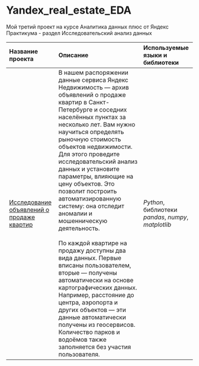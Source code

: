 # Yandex_real_estate_EDA
Мой третий проект на курсе Аналитика данных плюс от Яндекс Практикума - раздел Исследовательский анализ данных

| Название проекта | Описание | Используемые языки и библиотеки | 
| :---------------------- | :---------------------- | :---------------------- |
| [Исследование объявлений о продаже квартир](real_estate_EDA) | В нашем распоряжении данные сервиса Яндекс Недвижимость — архив объявлений о продаже квартир в Санкт-Петербурге и соседних населённых пунктах за несколько лет. Вам нужно научиться определять рыночную стоимость объектов недвижимости. Для этого проведите исследовательский анализ данных и установите параметры, влияющие на цену объектов. Это позволит построить автоматизированную систему: она отследит аномалии и мошенническую деятельность. <br> <br> По каждой квартире на продажу доступны два вида данных. Первые вписаны пользователем, вторые — получены автоматически на основе картографических данных. Например, расстояние до центра, аэропорта и других объектов — эти данные автоматически получены из геосервисов. Количество парков и водоёмов также заполняется без участия пользователя.| *Python*, библиотеки *pandas*, *numpy*, *matplotlib* |
